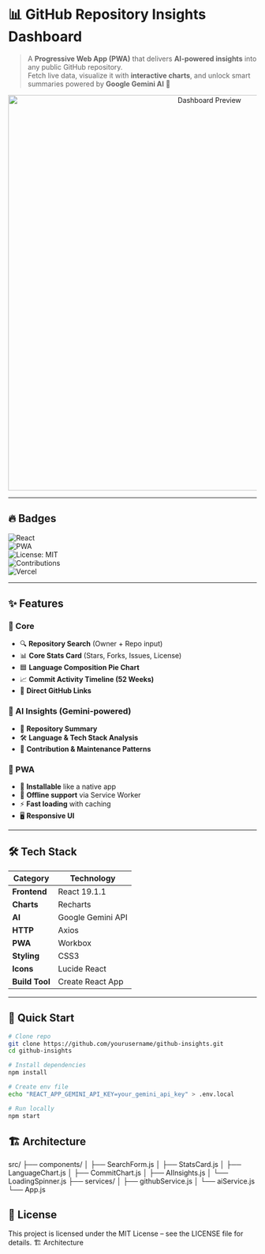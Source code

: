 # 📊 GitHub Repository Insights Dashboard  

> A **Progressive Web App (PWA)** that delivers **AI-powered insights** into any public GitHub repository.  
Fetch live data, visualize it with **interactive charts**, and unlock smart summaries powered by **Google Gemini AI** 🚀  

<p align="center">
  <img src="screenshots/dashboard.png" alt="Dashboard Preview" width="800"/>
</p>

---

## 🔥 Badges  

![React](https://img.shields.io/badge/React-19.1.1-blue?logo=react&logoColor=white)  
![PWA](https://img.shields.io/badge/PWA-Ready-orange?logo=pwa&logoColor=white)  
![License: MIT](https://img.shields.io/badge/License-MIT-green.svg)  
![Contributions](https://img.shields.io/badge/Contributions-Welcome-brightgreen.svg)  
![Vercel](https://img.shields.io/badge/Deployed-Vercel-black?logo=vercel)  

---

## ✨ Features  

### 📌 Core  
- 🔍 **Repository Search** (Owner + Repo input)  
- 📊 **Core Stats Card** (Stars, Forks, Issues, License)  
- 🟦 **Language Composition Pie Chart**  
- 📈 **Commit Activity Timeline (52 Weeks)**  
- 🔗 **Direct GitHub Links**  

### 🤖 AI Insights (Gemini-powered)  
- 📝 **Repository Summary**  
- 🛠️ **Language & Tech Stack Analysis**  
- 👥 **Contribution & Maintenance Patterns**  

### 📱 PWA  
- 📲 **Installable** like a native app  
- 📶 **Offline support** via Service Worker  
- ⚡ **Fast loading** with caching  
- 🖥️ **Responsive UI**  

---

## 🛠️ Tech Stack  

| Category      | Technology |
|---------------|------------|
| **Frontend**  | React 19.1.1 |
| **Charts**    | Recharts |
| **AI**        | Google Gemini API |
| **HTTP**      | Axios |
| **PWA**       | Workbox |
| **Styling**   | CSS3 |
| **Icons**     | Lucide React |
| **Build Tool**| Create React App |

---

## 🚀 Quick Start  

```bash
# Clone repo
git clone https://github.com/yourusername/github-insights.git
cd github-insights

# Install dependencies
npm install

# Create env file
echo "REACT_APP_GEMINI_API_KEY=your_gemini_api_key" > .env.local

# Run locally
npm start
```
## 🏗️ Architecture
src/
├── components/
│   ├── SearchForm.js
│   ├── StatsCard.js
│   ├── LanguageChart.js
│   ├── CommitChart.js
│   ├── AIInsights.js
│   └── LoadingSpinner.js
├── services/
│   ├── githubService.js
│   └── aiService.js
└── App.js
## 📄 License

This project is licensed under the MIT License – see the LICENSE
 file for details.
🏗️ Architecture
